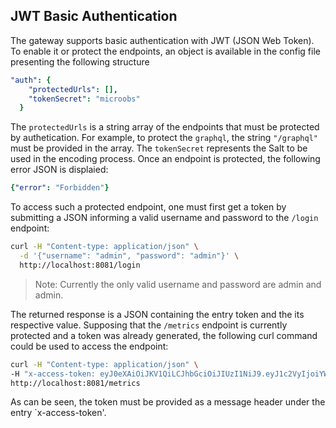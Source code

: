 


## JWT Basic Authentication
The gateway supports basic authentication with JWT (JSON Web Token). To enable it or protect the endpoints, an object is available in the config file presenting the following structure
```yaml
"auth": {
    "protectedUrls": [],
    "tokenSecret": "microobs"
  }
```

The `protectedUrls` is a string array of the endpoints that must be protected by authetication. For example, to protect the `graphql`, the string `"/graphql"` must be provided in the array. The `tokenSecret` represents the Salt to be used in the encoding process. Once an endpoint is protected, the following error JSON is displaied:
```yaml
{"error": "Forbidden"}
```
To access such a protected endpoint, one must first get a token by submitting a JSON informing a valid username and password to the `/login` endpoint:
```sh
curl -H "Content-type: application/json" \
  -d '{"username": "admin", "password": "admin"}' \
  http://localhost:8081/login
```
> Note: Currently the only valid username and password are admin and admin.

The returned response is a JSON containing the entry token and the its respective value. Supposing that the `/metrics` endpoint is currently protected and a token was already generated, the following curl command could be used to access the endpoint:

```sh
curl -H "Content-type: application/json" \
-H "x-access-token: eyJ0eXAiOiJKV1QiLCJhbGciOiJIUzI1NiJ9.eyJ1c2VyIjoiYWRtaW4iLCJleHAiOjE2MDM3MjU0MzI0Nzh9.kYz5XCOpAVxd0sk_YT5L5XVo8AR1G1_4LnEIUkpTO3A" \
http://localhost:8081/metrics
```

As can be seen, the token must be provided as a message header under the entry `x-access-token'.
